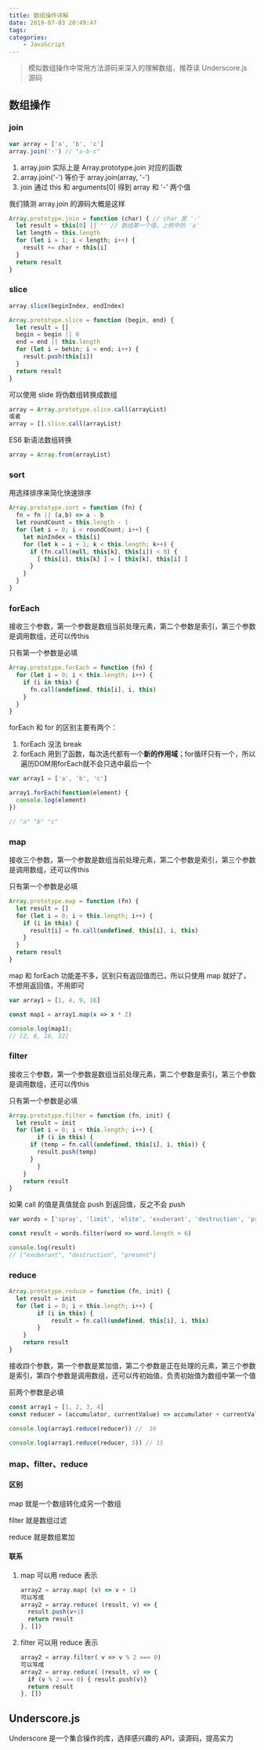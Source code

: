 ```yaml
---
title: 数组操作详解
date: 2019-07-03 20:49:47
tags:
categories:
	- JavaScript
---
```


> 模拟数组操作中常用方法源码来深入的理解数组，推荐读 Underscore.js 源码

<!--more-->

## 数组操作

### join

```javascript
var array = ['a', 'b', 'c']
array.join('-') // "a-b-c"
```

1. array.join 实际上是 Array.prototype.join 对应的函数
2. array.join('-') 等价于 array.join(array, '-')
3. join 通过 this 和 arguments[0] 得到 array 和 '-' 两个值

我们猜测 array.join 的源码大概是这样

```javascript
Array.prototype.join = function (char) { // char 是 '-'
  let result = this[0] || '' // 数组第一个值，上例中的 'a'
  let length = this.length
  for (let i = 1; i < length; i++) {
    result += char + this[i]
  }
  return result
} 
```

### slice

```javascript
array.slice(beginIndex, endIndex)
```

```javascript
Array.prototype.slice = function (begin, end) {
  let result = []
  begin = begin || 0
  end = end || this.length
  for (let i = behin; i < end; i++) {
    result.push(this[i])
  }
  return result
}
```

可以使用 slide 将伪数组转换成数组

```javascript
array = Array.prototype.slice.call(arrayList)
或者
array = [].slice.call(arrayList)
```

ES6 新语法数组转换

```javascript
array = Array.from(arrayList)
```

### sort

用选择排序来简化快速排序

```javascript
Array.prototype.sort = function (fn) {
  fn = fn || (a,b) => a - b
  let roundCount = this.length - 1
  for (let i = 0; i < roundCount; i++) {
    let minIndex = this[i]
    for (let k = i + 1; k < this.length; k++) {
      if (fn.call(null, this[k], this[i]) < 0) {
        [ this[i], this[k] ] = [ this[k], this[i] ]
      }
    }
  }
}
```

### forEach

接收三个参数，第一个参数是数组当前处理元素，第二个参数是索引，第三个参数是调用数组，还可以传this

只有第一个参数是必填

```javascript
Array.prototype.forEach = function (fn) {
  for (let i = 0; i < this.length; i++) {
    if (i in this) {
      fn.call(undefined, this[i], i, this)
    }
  }
}
```

forEach 和 for 的区别主要有两个：

1. forEach 没法 break
2. forEach 用到了函数，每次迭代都有一个**新的作用域**；for循环只有一个，所以遍历DOM用forEach就不会只选中最后一个

```javascript
var array1 = ['a', 'b', 'c']

array1.forEach(function(element) {
  console.log(element)
})

// "a" "b" "c"
```

### map

接收三个参数，第一个参数是数组当前处理元素，第二个参数是索引，第三个参数是调用数组，还可以传this

只有第一个参数是必填

```javascript
Array.prototype.map = function (fn) {
  let result = []
  for (let i = 0; i < this.length; i++) {
    if (i in this) {
      result[i] = fn.call(undefined, this[i], i, this)
    }
  }
  return result
}
```

map 和 forEach 功能差不多，区别只有返回值而已，所以只使用 map 就好了，不想用返回值，不用即可

```javascript
var array1 = [1, 4, 9, 16]

const map1 = array1.map(x => x * 2)

console.log(map1);
// [2, 8, 18, 32]
```

### filter

接收三个参数，第一个参数是数组当前处理元素，第二个参数是索引，第三个参数是调用数组，还可以传this

只有第一个参数是必填

```javascript
Array.prototype.filter = function (fn, init) {
  let result = init
  for (let i = 0; i < this.length; i++) {
		if (i in this) {
      if (temp = fn.call(undefined, this[i], i, this)) {
        result.push(temp)
      }
		}	
	}
	return result
}
```

如果 call 的值是真值就会 push 到返回值，反之不会 push

```javascript
var words = ['spray', 'limit', 'elite', 'exuberant', 'destruction', 'present']

const result = words.filter(word => word.length > 6)

console.log(result)
// ["exuberant", "destruction", "present"]
```

### reduce

```javascript
Array.prototype.reduce = function (fn, init) {
  let result = init
  for (let i = 0; i < this.length; i++) {
		if (i in this) {
			result = fn.call(undefined, this[i], i, this)
		}	
	}
	return result
}
```

接收四个参数，第一个参数是累加值，第二个参数是正在处理的元素，第三个参数是索引，第四个参数是调用数组，还可以传初始值，负责初始值为数组中第一个值

前两个参数是必填

```javascript
const array1 = [1, 2, 3, 4]
const reducer = (accumulator, currentValue) => accumulator + currentValue

console.log(array1.reduce(reducer)) //  10

console.log(array1.reduce(reducer, 5)) // 15
```

### map、filter、reduce

#### 区别

map 就是一个数组转化成另一个数组

filter 就是数组过滤

reduce 就是数组累加

#### 联系

1. map 可以用 reduce 表示

   ```javascript
   array2 = array.map( (v) => v + 1)
   可以写成
   array2 = array.reduce( (result, v) => {
     result.push(v+1)
     return result
   }, [])
   ```

2. filter 可以用 reduce 表示

   ```javascript
   array2 = array.filter( v => v % 2 === 0)
   可以写成
   array2 = array.reduce( (result, v) => {
     if (v % 2 === 0) { result.push(v)}
     return result
   }, [])
   ```

## Underscore.js

Underscore 是一个集合操作的库，选择感兴趣的 API，读源码，提高实力